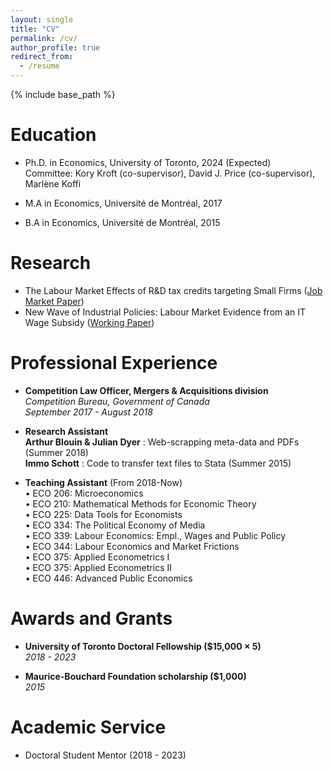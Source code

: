 ```yaml
---
layout: single
title: "CV"
permalink: /cv/
author_profile: true
redirect_from:
  - /resume
---
```

{% include base_path %}

Education
======
* Ph.D. in Economics, University of Toronto, 2024 (Expected)  
    Committee: Kory Kroft (co-supervisor), David J. Price (co-supervisor), Marl&#232;ne Koffi    
     
* M.A in Economics, Universit‌&#233; de Montr&#233;al, 2017  
* B.A in Economics, Universit‌&#233; de Montr&#233;al, 2015  

Research
======
* The Labour Market Effects of R&D tax credits targeting Small Firms ([Job Market Paper](https://alehoux.github.io/JMP/))
* New Wave of Industrial Policies: Labour Market Evidence from an IT Wage Subsidy ([Working Paper](https://alehoux.github.io/talks/))


Professional Experience
======
* **Competition Law Officer, Mergers & Acquisitions division**  
    *Competition Bureau, Government of Canada*  
    *September 2017 - August 2018*    

* **Research Assistant**  
     **Arthur Blouin & Julian Dyer** : Web-scrapping meta-data and PDFs (Summer 2018)  
     **Immo Schott** : Code to transfer text files to Stata (Summer 2015)

* **Teaching Assistant** (From 2018-Now)  
    • ECO 206: Microeconomics  
    • ECO 210: Mathematical Methods for Economic Theory  
    • ECO 225: Data Tools for Economists  
    • ECO 334: The Political Economy of Media  
    • ECO 339: Labour Economics: Empl., Wages and Public Policy  
    • ECO 344: Labour Economics and Market Frictions  
    • ECO 375: Applied Econometrics I  
    • ECO 375: Applied Econometrics II  
    • ECO 446: Advanced Public Economics  
      
Awards and Grants 
======
* **University of Toronto Doctoral Fellowship ($15,000 × 5)**  
    *2018 - 2023*

* **Maurice-Bouchard Foundation scholarship ($1,000)**  
    *2015*   
  
Academic Service
======
* Doctoral Student Mentor (2018 - 2023)
